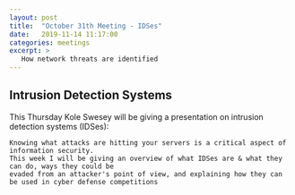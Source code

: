 ```yaml
---
layout: post
title:  "October 31th Meeting - IDSes"
date:   2019-11-14 11:17:00
categories: meetings
excerpt: >
   How network threats are identified
---
```




Intrusion Detection Systems
-----------------------------
This Thursday Kole Swesey will be giving a presentation on intrusion detection systems (IDSes):

    Knowing what attacks are hitting your servers is a critical aspect of information security. 
    This week I will be giving an overview of what IDSes are & what they can do, ways they could be
    evaded from an attacker's point of view, and explaining how they can be used in cyber defense competitions



